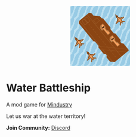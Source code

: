 <p align="center"><img src="icon.png" alt="icon"></p>

# Water Battleship
A mod game for [Mindustry](https://github.com/Anuken/Mindustry)

Let us war at the water territory!

**Join Community:** [Discord](https://discord.gg/hSqjzEp5u7)
